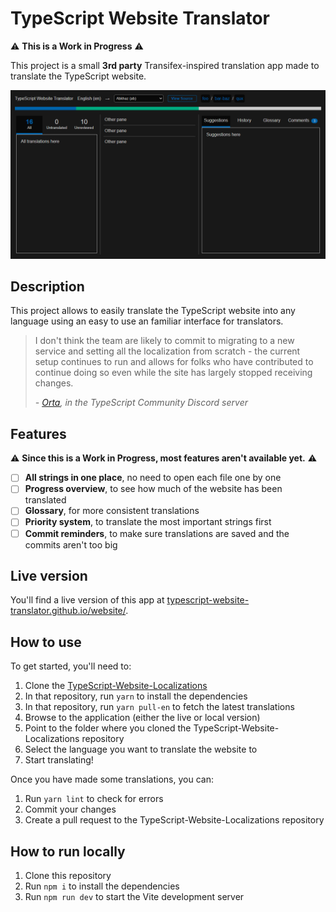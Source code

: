 # TypeScript Website Translator

⚠️ **This is a Work in Progress** ⚠️

This project is a small **3rd party** Transifex-inspired translation app made to translate the TypeScript website.

![](.github/screenshot.png)

## Description

This project allows to easily translate the TypeScript website into any language using an easy to use an familiar interface for translators.

> I don't think the team are likely to commit to migrating to a new service and
> setting all the localization from scratch - the current setup continues to run
> and allows for folks who have contributed to continue doing so even while the
> site has largely stopped receiving changes.
>
> _- [Orta](https://github.com/orta), in the TypeScript Community Discord
> server_

## Features

⚠️ **Since this is a Work in Progress, most features aren't available yet.** ⚠️

- [ ] **All strings in one place**, no need to open each file one by one
- [ ] **Progress overview**, to see how much of the website has been translated
- [ ] **Glossary**, for more consistent translations
- [ ] **Priority system**, to translate the most important strings first
- [ ] **Commit reminders**, to make sure translations are saved and the commits aren't too big

## Live version

You'll find a live version of this app at
[typescript-website-translator.github.io/website/](https://typescript-website-translator.github.io/website/).

## How to use

To get started, you'll need to:

1. Clone the [TypeScript-Website-Localizations](https://github.com/microsoft/TypeScript-Website-Localizations)
2. In that repository, run `yarn` to install the dependencies
3. In that repository, run `yarn pull-en` to fetch the latest translations
4. Browse to the application (either the live or local version)
5. Point to the folder where you cloned the TypeScript-Website-Localizations repository
6. Select the language you want to translate the website to
7. Start translating!

Once you have made some translations, you can:

1. Run `yarn lint` to check for errors
2. Commit your changes
3. Create a pull request to the TypeScript-Website-Localizations repository

## How to run locally

1. Clone this repository
2. Run `npm i` to install the dependencies
3. Run `npm run dev` to start the Vite development server

